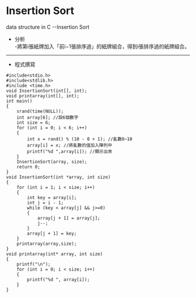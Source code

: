 # Insertion Sort
data structure in C --Insertion Sort

- 分析<br>
  -將第i張紙牌加入「前i−1張排序過」的紙牌組合，得到i張排序過的紙牌組合。
--------------
- 程式撰寫
```
#include<stdio.h>
#include<stdlib.h>
#include <time.h>
void InsertionSort(int[], int);
void printarray(int[], int);
int main()
{
	srand(time(NULL));
	int array[6]; //設6個數字
	int size = 6; 
	for (int i = 0; i < 6; i++)
	{
		int x = rand() % (10 - 0 + 1); //亂數0~10
		array[i] = x; //將亂數的值加入陣列中
		printf("%d ",array[i]); //顯示出來
	}
	InsertionSort(array, size);
	return 0;
}
void InsertionSort(int *array, int size)
{
	for (int i = 1; i < size; i++)
	{
		int key = array[i];
		int j = i - 1;
		while (key < array[j] && j>=0)
		{
			array[j + 1] = array[j];
			j--;
		}
		array[j + 1] = key;
	}
	printarray(array,size);
}
void printarray(int* array, int size)
{
	printf("\n");
	for (int i = 0; i < size; i++)
	{
		printf("%d ", array[i]);
	}
}
```
